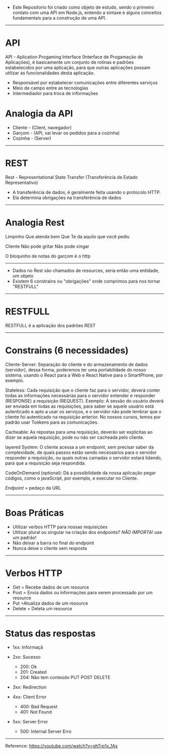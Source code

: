 * Este Repositorio foi criado como objeto de estudo, sendo o primeiro contato com uma API em Node.js, entendo a sintaxe e alguns conceitos fundamentais para a construção de uma API.
---
# API

API - Aplication Progaming Interface (Interface de Progamação de Aplicações), é basicamente um conjunto de rotinas e padrões estabelecidos por uma aplicação, para que outras aplicações possam utilizar as funcionalidades desta aplicação.

- Responsável por estabelecer comunicações entre diferentes serviços
- Meio de campo entre as tecnologias
- Intermediador para troca de informações


# Analogia da API

* Cliente - (Client, navegador)
* Garçom - (API, vai levar os pedidos para a cozinha)
* Cozinha - (Server)

---
# REST


Rest - Representational State Transfer (Transferência de Estado Representativo)

* A transferência de dados, é geralmente feita usando o protocolo HTTP.
* Ela determina obrigações na transferência de dados

---
# Analogia Rest

Limpinho
Que atenda bem
Que Te da aquilo que você pediu

Cliente
Não pode gritar
Não pode xingar

O bloquinho de notas do garçom é o http

---

* Dados no Rest são chamados de resources, seria então uma entidade, um objeto
*  Existem 6 constrains ou "obrigações" onde comprimos para nos tornar "RESTFULL"

---
# RESTFULL

RESTFULL é a aplicação dos padrões REST

---
# Constrains (6 necessidades)

Cliente-Server: Separação  do cliente e do armazenamento de dados (servidor), dessa forma, poderemos ter uma portabilidade do nosso sistema, usando o React para a Web e React Native para o SmartPhone, por exemplo.

Stateless: Cada requisição que o cliente faz para o servidor, deverá conter todas as informações necessárias para o servidor entender e responder (RESPONSE) a requisição (REQUEST). Exemplo: A sessão do usuário deverá ser enviada em todas as requisições, para saber se aquele usuário está autenticado e apto a usar os serviços, e o servidor não pode lembrar que o cliente foi autenticado
na requisição anterior. No nossos cursos, temos por padrão usar Toekens para as comunicações.

Cacheable: As repostas para uma requisição, deverão ser explicitas ao dizer se aquela requisição, pode ou não ser cacheada pelo cliente.

layered System: O cliente acessa a um endpoint, sem precisar saber da complexidade, de quais passos estão sendo necessários para o servidor responder a requisição, ou quais outras camadas o servidor estará lidando, para que a requisição seja respondida.

CodeOnDemand (optional): Dá a possibilidade da nossa aplicação pegar códigos, como o javaScript, por exemplo, e executar no Cliente.


*Endpoint* = pedaço da URL

---
# Boas Práticas

- Utilizar verbos HTTP para nossas requisições
- Utilizar plural ou singular na criação dos endpoints? *NÃO IMPORTA!* use um padrão!
- Não deixar a barra no final do endpoint
- Nunca deixe o cliente sem resposta

---
# Verbos HTTP

- Get = Recebe dados de um  resource
- Post = Envia dados ou informações para serem processado por um resource
- Put =Atualiza dados de um resource
- Delete = Deleta um resource

---
# Status das respostas

- 1xx: Informaçã
- 2xx: Sucesso
	- 200: Ok
	- 201: Created
	- 204: Não tem conteúdo PUT POST DELETE

- 3xx: Redirection

- 4xx: Client Error
	- 400: Bad Request
	- 401: Not Found

- 5xx: Server Error
	- 500: Internal Server Erro

---
Reference: 
    https://youtube.com/watch?v=ghTrp1x_1As